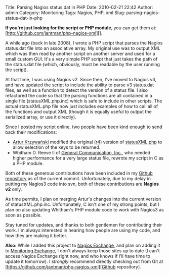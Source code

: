 Title: Parsing Nagios status.dat in PHP
Date: 2010-02-21 22:42
Author: admin
Category: Monitoring
Tags: Nagios, PHP, xml
Slug: parsing-nagios-status-dat-in-php

**If you're just looking for the script or PHP module**, you can get
them at: [http://github.com/jantman/php-nagios-xml][].

A while ago (back in late 2008), I wrote a PHP script that parses the
Nagios status.dat file into an associative array. My original use was to
output XML which was then read by another script on another server and
used for a small custom GUI. It's a very simple PHP script that just
takes the path of the status.dat file (which, obviously, must be
readable by the user running the script).

At that time, I was using Nagios v2. Since then, I've moved to Nagios
v3, and have updated the script to include the ability to parse v3
status.dat files, as well as a function to detect the version of a
status file. I also refactored the code so that the parsing functions
are all contained in a single file (statusXML.php.inc) which is safe to
include in other scripts. The actual statusXML.php file now just
includes examples of how to call all of the functions and output XML
(though it is equally useful to output the serialized array, or use it
directly).

Since I posted my script online, two people have been kind enough to
send back their modifications:

-   [Artur Krzywański][] modified the original ([r4][]) version of
    [statusXML.php][] to allow selection of the keys to be returned.
-   Whitham D. Reeve II of [General Communication, Inc.][], who needed
    higher performance for a very large status file, rewrote my script
    in C as a PHP module.

Both of these generous contributions have been included in my [Github
repository][] as of the current commit. Unfortunately, due to my delay
in putting my Nagios3 code into svn, both of these contributions are
**Nagios v2** only.

As time permits, I plan on merging Artur's changes into the current
version of statusXML.php.inc. Unfortunately, C isn't one of my strong
points, but I plan on also updating Whitham's PHP module code to work
with Nagios3 as soon as possible.

Stay tuned for updates, and thanks to both gentlemen for contributing
their work. I'm always interested in hearing how people are using my
code, and how they are making it better.

**Also:** While I added this project to [Nagios Exchange][], and plan on
adding it to [Monitoring Exchange][], I don't always keep those sites up
to date (I can't access Nagios Exchange right now, and who knows if I'll
have time to update it tomorrow). I *strongly* recommend directly
checking out from Git at
[https://github.com/jantman/php-nagios-xml][Github repository].

  [http://github.com/jantman/php-nagios-xml]: http://github.com/jantman/php-nagios-xml
  [Artur Krzywański]: http://www.krzywanski.net/
  [r4]: https://github.com/jantman/php-nagios-xml/blob/9926602ef4868a898661b6ea0f430ff8ccba4dd3/parseNagiosXML.php
  [statusXML.php]: https://github.com/jantman/php-nagios-xml/blob/master/statusXML.php
  [General Communication, Inc.]: http://www.gci.com
  [Github repository]: https://github.com/jantman/php-nagios-xml
  [Nagios Exchange]: http://exchange.nagios.org/
  [Monitoring Exchange]: http://www.monitoringexchange.org/
